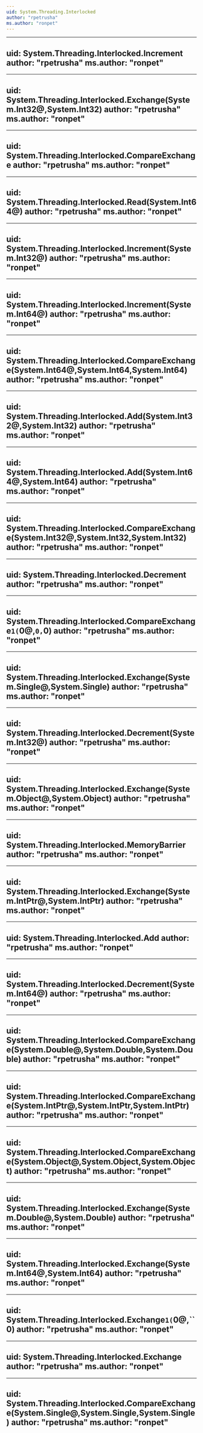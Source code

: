 ```yaml
---
uid: System.Threading.Interlocked
author: "rpetrusha"
ms.author: "ronpet"
---
```


---
uid: System.Threading.Interlocked.Increment
author: "rpetrusha"
ms.author: "ronpet"
---

---
uid: System.Threading.Interlocked.Exchange(System.Int32@,System.Int32)
author: "rpetrusha"
ms.author: "ronpet"
---

---
uid: System.Threading.Interlocked.CompareExchange
author: "rpetrusha"
ms.author: "ronpet"
---

---
uid: System.Threading.Interlocked.Read(System.Int64@)
author: "rpetrusha"
ms.author: "ronpet"
---

---
uid: System.Threading.Interlocked.Increment(System.Int32@)
author: "rpetrusha"
ms.author: "ronpet"
---

---
uid: System.Threading.Interlocked.Increment(System.Int64@)
author: "rpetrusha"
ms.author: "ronpet"
---

---
uid: System.Threading.Interlocked.CompareExchange(System.Int64@,System.Int64,System.Int64)
author: "rpetrusha"
ms.author: "ronpet"
---

---
uid: System.Threading.Interlocked.Add(System.Int32@,System.Int32)
author: "rpetrusha"
ms.author: "ronpet"
---

---
uid: System.Threading.Interlocked.Add(System.Int64@,System.Int64)
author: "rpetrusha"
ms.author: "ronpet"
---

---
uid: System.Threading.Interlocked.CompareExchange(System.Int32@,System.Int32,System.Int32)
author: "rpetrusha"
ms.author: "ronpet"
---

---
uid: System.Threading.Interlocked.Decrement
author: "rpetrusha"
ms.author: "ronpet"
---

---
uid: System.Threading.Interlocked.CompareExchange``1(``0@,``0,``0)
author: "rpetrusha"
ms.author: "ronpet"
---

---
uid: System.Threading.Interlocked.Exchange(System.Single@,System.Single)
author: "rpetrusha"
ms.author: "ronpet"
---

---
uid: System.Threading.Interlocked.Decrement(System.Int32@)
author: "rpetrusha"
ms.author: "ronpet"
---

---
uid: System.Threading.Interlocked.Exchange(System.Object@,System.Object)
author: "rpetrusha"
ms.author: "ronpet"
---

---
uid: System.Threading.Interlocked.MemoryBarrier
author: "rpetrusha"
ms.author: "ronpet"
---

---
uid: System.Threading.Interlocked.Exchange(System.IntPtr@,System.IntPtr)
author: "rpetrusha"
ms.author: "ronpet"
---

---
uid: System.Threading.Interlocked.Add
author: "rpetrusha"
ms.author: "ronpet"
---

---
uid: System.Threading.Interlocked.Decrement(System.Int64@)
author: "rpetrusha"
ms.author: "ronpet"
---

---
uid: System.Threading.Interlocked.CompareExchange(System.Double@,System.Double,System.Double)
author: "rpetrusha"
ms.author: "ronpet"
---

---
uid: System.Threading.Interlocked.CompareExchange(System.IntPtr@,System.IntPtr,System.IntPtr)
author: "rpetrusha"
ms.author: "ronpet"
---

---
uid: System.Threading.Interlocked.CompareExchange(System.Object@,System.Object,System.Object)
author: "rpetrusha"
ms.author: "ronpet"
---

---
uid: System.Threading.Interlocked.Exchange(System.Double@,System.Double)
author: "rpetrusha"
ms.author: "ronpet"
---

---
uid: System.Threading.Interlocked.Exchange(System.Int64@,System.Int64)
author: "rpetrusha"
ms.author: "ronpet"
---

---
uid: System.Threading.Interlocked.Exchange``1(``0@,``0)
author: "rpetrusha"
ms.author: "ronpet"
---

---
uid: System.Threading.Interlocked.Exchange
author: "rpetrusha"
ms.author: "ronpet"
---

---
uid: System.Threading.Interlocked.CompareExchange(System.Single@,System.Single,System.Single)
author: "rpetrusha"
ms.author: "ronpet"
---
